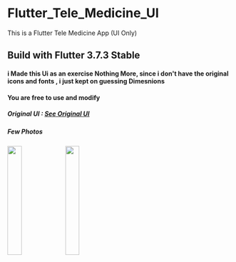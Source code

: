 # Flutter_Tele_Medicine_UI

This is a Flutter Tele Medicine App (UI Only)

## Build with Flutter 3.7.3 Stable

#### i Made this Ui as an exercise Nothing More, since i don't have the original icons and fonts , i just kept on guessing Dimesnions

#### You are free to use and modify

##### Original UI : <a href="https://dribbble.com/shots/20688641-Telemedicine-Mobile-App" target="_blank">See Original UI</a>


##### Few Photos

<img src="https://user-images.githubusercontent.com/85020587/219978519-d0f11143-ea5e-499f-a210-244bf227aeab.png" width=25% height=25%>

<img src="https://user-images.githubusercontent.com/85020587/220114806-9901427b-3c11-45bd-bc19-5b1038704aae.png" width=25% height=25%>
